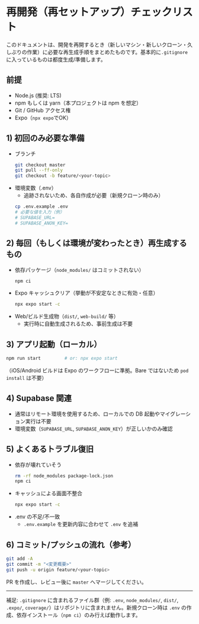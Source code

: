 # 再開発（再セットアップ）チェックリスト

このドキュメントは、開発を再開するとき（新しいマシン・新しいクローン・久しぶりの作業）に必要な再生成手順をまとめたものです。基本的に`.gitignore`に入っているものは都度生成/準備します。

## 前提
- Node.js (推奨: LTS)
- npm もしくは yarn（本プロジェクトは npm を想定）
- Git / GitHub アクセス権
- Expo（`npx expo`でOK）

## 1) 初回のみ必要な準備
- ブランチ
  ```bash
  git checkout master
  git pull --ff-only
  git checkout -b feature/<your-topic>
  ```
- 環境変数（.env）
  - 追跡されないため、各自作成が必要（新規クローン時のみ）
  ```bash
  cp .env.example .env
  # 必要な値を入力（例）
  # SUPABASE_URL=
  # SUPABASE_ANON_KEY=
  ```

## 2) 毎回（もしくは環境が変わったとき）再生成するもの
- 依存パッケージ（`node_modules/` はコミットされない）
  ```bash
  npm ci
  ```
- Expo キャッシュクリア（挙動が不安定なときに有効・任意）
  ```bash
  npx expo start -c
  ```
- Web/ビルド生成物（`dist/`, `web-build/` 等）
  - 実行時に自動生成されるため、事前生成は不要

## 3) アプリ起動（ローカル）
```bash
npm run start         # or: npx expo start
```
（iOS/Android ビルドは Expo のワークフローに準拠。Bare ではないため `pod install` は不要）

## 4) Supabase 関連
- 通常はリモート環境を使用するため、ローカルでの DB 起動やマイグレーション実行は不要
- 環境変数（`SUPABASE_URL`, `SUPABASE_ANON_KEY`）が正しいかのみ確認

## 5) よくあるトラブル復旧
- 依存が壊れていそう
  ```bash
  rm -rf node_modules package-lock.json
  npm ci
  ```
- キャッシュによる画面不整合
  ```bash
  npx expo start -c
  ```
- .env の不足/不一致
  - `.env.example` を更新内容に合わせて `.env` を追補

## 6) コミット/プッシュの流れ（参考）
```bash
git add -A
git commit -m "<変更概要>"
git push -u origin feature/<your-topic>
```
PR を作成し、レビュー後に `master` へマージしてください。

---
補足: `.gitignore` に含まれるファイル群（例: `.env`, `node_modules/`, `dist/`, `.expo/`, `coverage/`）はリポジトリに含まれません。新規クローン時は `.env` の作成、依存インストール（`npm ci`）のみ行えば動作します。

